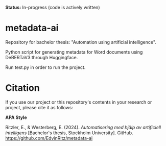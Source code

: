 **Status:** In-progress (code is actively written)

# metadata-ai
Repository for bachelor thesis: "Automation using artificial intelligence".

Python script for generating metadata for Word documents using DeBERTaV3 through Huggingface.

Run test.py in order to run the project.

# Citation
If you use our project or this repository's contents in your research or project, please cite it as follows:

**APA Style**

Ritzler, E., & Westerberg, E. (2024). *Automatisering med hjälp av artificiell intelligens* [Bachelor's thesis, Stockholm University]. GitHub. https://github.com/EdvinRitz/metadata-ai
